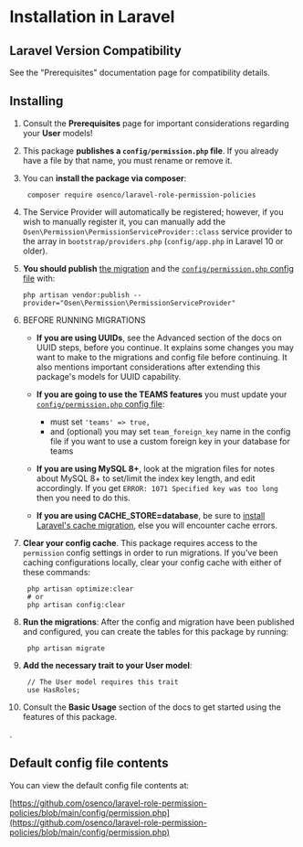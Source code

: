 # Installation in Laravel

## Laravel Version Compatibility

See the "Prerequisites" documentation page for compatibility details.

## Installing

1. Consult the **Prerequisites** page for important considerations regarding your **User** models!

2. This package **publishes a `config/permission.php` file**. If you already have a file by that name, you must rename or remove it.

3. You can **install the package via composer**:

        composer require osenco/laravel-role-permission-policies

4. The Service Provider will automatically be registered; however, if you wish to manually register it, you can manually add the `Osen\Permission\PermissionServiceProvider::class` service provider to the array in `bootstrap/providers.php` (`config/app.php` in Laravel 10 or older).


5. **You should publish** [the migration](https://github.com/osenco/laravel-role-permission-policies/blob/main/database/migrations/create_permission_tables.php.stub) and the [`config/permission.php` config file](https://github.com/osenco/laravel-role-permission-policies/blob/main/config/permission.php) with:

    ```
    php artisan vendor:publish --provider="Osen\Permission\PermissionServiceProvider"
    ```

6. BEFORE RUNNING MIGRATIONS

   - **If you are using UUIDs**, see the Advanced section of the docs on UUID steps, before you continue. It explains some changes you may want to make to the migrations and config file before continuing. It also mentions important considerations after extending this package's models for UUID capability.

   - **If you are going to use the TEAMS features** you must update your [`config/permission.php` config file](https://github.com/osenco/laravel-role-permission-policies/blob/main/config/permission.php):
       - must set `'teams' => true,`
       - and (optional) you may set `team_foreign_key` name in the config file if you want to use a custom foreign key in your database for teams

   - **If you are using MySQL 8+**, look at the migration files for notes about MySQL 8+ to set/limit the index key length, and edit accordingly. If you get `ERROR: 1071 Specified key was too long` then you need to do this.

   - **If you are using CACHE_STORE=database**, be sure to [install Laravel's cache migration](https://laravel.com/docs/cache#prerequisites-database), else you will encounter cache errors.

7. **Clear your config cache**. This package requires access to the `permission` config settings in order to run migrations. If you've been caching configurations locally, clear your config cache with either of these commands:

        php artisan optimize:clear
        # or
        php artisan config:clear

8. **Run the migrations**: After the config and migration have been published and configured, you can create the tables for this package by running:

        php artisan migrate

9. **Add the necessary trait to your User model**: 

        // The User model requires this trait
        use HasRoles;

10. Consult the **Basic Usage** section of the docs to get started using the features of this package.

.


## Default config file contents

You can view the default config file contents at:

[https://github.com/osenco/laravel-role-permission-policies/blob/main/config/permission.php](https://github.com/osenco/laravel-role-permission-policies/blob/main/config/permission.php)
